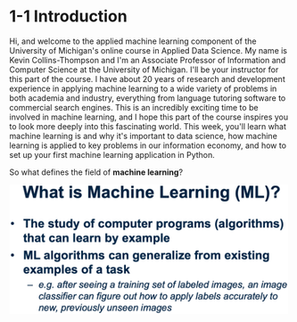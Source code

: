 # 1-1 Introduction

Hi, and welcome to the applied machine learning component of the University of Michigan's online course in Applied Data Science. My name is Kevin Collins-Thompson and I'm an Associate Professor of Information and Computer Science at the University of Michigan. I'll be your instructor for this part of the course. I have about 20 years of research and development experience in applying machine learning to a wide variety of problems in both academia and industry, everything from language tutoring software to commercial search engines. This is an incredibly exciting time to be involved in machine learning, and I hope this part of the course inspires you to look more deeply into this fascinating world. This week, you'll learn what machine learning is and why it's important to data science, how machine learning is applied to key problems in our information economy, and how to set up your first machine learning application in Python.

So what defines the field of **machine learning**?

<img src='https://github.com/siyinghan/Notes/raw/master/Applied%20Data%20Science%20with%20Python%20(Coursera%20Specialization)/03%20Applied%20Machine%20Learning%20in%20Python/Image/001.png' alt='001' width='500px' />